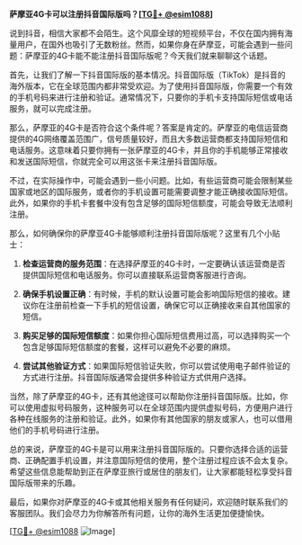 **萨摩亚4G卡可以注册抖音国际版吗？[[TG💪+ @esim1088](https://t.me/s/esim1088)]**

说到抖音，相信大家都不会陌生。这个风靡全球的短视频平台，不仅在国内拥有海量用户，在国外也吸引了无数粉丝。然而，如果你身在萨摩亚，可能会遇到一些问题：萨摩亚的4G卡能不能注册抖音国际版呢？今天我们就来聊聊这个话题。

首先，让我们了解一下抖音国际版的基本情况。抖音国际版（TikTok）是抖音的海外版本，它在全球范围内都非常受欢迎。为了使用抖音国际版，你需要一个有效的手机号码来进行注册和验证。通常情况下，只要你的手机卡支持国际短信或电话服务，就可以完成注册。

那么，萨摩亚的4G卡是否符合这个条件呢？答案是肯定的。萨摩亚的电信运营商提供的4G网络覆盖范围广，信号质量较好，而且大多数运营商都支持国际短信和电话服务。这意味着只要你拥有一张萨摩亚的4G卡，并且你的手机能够正常接收和发送国际短信，你就完全可以用这张卡来注册抖音国际版。

不过，在实际操作中，可能会遇到一些小问题。比如，有些运营商可能会限制某些国家或地区的国际服务，或者你的手机设置可能需要调整才能正确接收国际短信。此外，如果你的手机卡套餐中没有包含足够的国际短信额度，可能会导致无法顺利注册。

那么，如何确保你的萨摩亚4G卡能够顺利注册抖音国际版呢？这里有几个小贴士：

1. **检查运营商的服务范围**：在选择萨摩亚的4G卡时，一定要确认该运营商是否提供国际短信和电话服务。你可以直接联系运营商客服进行咨询。

2. **确保手机设置正确**：有时候，手机的默认设置可能会影响国际短信的接收。建议你在注册前检查一下手机的短信设置，确保它可以正确接收来自其他国家的短信。

3. **购买足够的国际短信额度**：如果你担心国际短信费用过高，可以选择购买一个包含足够国际短信额度的套餐，这样可以避免不必要的麻烦。

4. **尝试其他验证方式**：如果国际短信验证失败，你可以尝试使用电子邮件验证的方式进行注册。抖音国际版通常会提供多种验证方式供用户选择。

当然，除了萨摩亚的4G卡，还有其他途径可以帮助你注册抖音国际版。比如，你可以使用虚拟号码服务，这种服务可以在全球范围内提供虚拟号码，方便用户进行各种在线服务的注册和验证。此外，如果你有其他国家的朋友或家人，也可以借用他们的手机号码进行注册。

总的来说，萨摩亚的4G卡是可以用来注册抖音国际版的。只要你选择合适的运营商、正确配置手机设置，并注意国际短信的使用，整个注册过程应该不会太复杂。希望这些信息能帮助到正在萨摩亚旅行或居住的朋友们，让大家都能轻松享受抖音国际版带来的乐趣。

最后，如果你对萨摩亚的4G卡或其他相关服务有任何疑问，欢迎随时联系我们的客服团队。我们会尽力为你解答所有问题，让你的海外生活更加便捷愉快。

[[TG💪+ @esim1088](https://t.me/s/esim1088) ![Image](https://i.postimg.cc/4NQfJmqS/Snipaste-2025-05-13-00-14-12.png)]